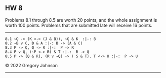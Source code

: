 ## HW 8

Problems 8.1 through 8.5 are worth 20 points, and the whole assignment is worth 100 points. Problems that are submitted late will receive 16 points.



---

~~~{.ProofChecker .JohnsonSL options="fonts tabindent render" guides="fitch" points="20" late-credit="16"}
8.1 ~Q -> (K <-> (J & B)), ~Q & K  :|-: B
8.2 ~B v C, D & A :|-: B -> (A & C)
8.3 P -> Q, Q -> R :|-:  P -> R 
8.4 P v Q, (~P <-> R) & T :|-:  R -> Q  
8.5 P -> (Q & R), (R v ~Q) -> ( S & T), T <-> U :|-:  P -> U
~~~

&copy; 2022 Gregory Johnson 
 
---